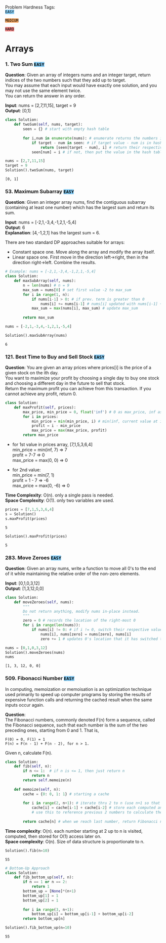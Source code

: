Problem Hardness Tags:     
<code style="background:lightskyblue;color:black">EASY</code> 

<code style="background:sandybrown;color:black">MEDIUM</code>   

<code style="background:lightcoral;color:black">HARD</code>


# Arrays

### 1. Two Sum  <code style="background:lightskyblue;color:black">EASY</code>

**Question**: Given an array of integers nums and an integer target, return indices of the two numbers such that they add up to target.   
You may assume that each input would have exactly one solution, and you may not use the same element twice.   
You can return the answer in any order.   
   
**Input**: nums = [2,7,11,15], target = 9   
**Output**: [0,1]    


```python
class Solution:
    def twoSum(self, nums, target):
        seen = {} # start with empty hash table 
        
        for i,num in enumerate(nums): # enumerate returns the numbers in array as key, then their indices as values
            if target - num in seen: # if target value - num is in hash table
                return [seen[target - num], i] # return their respective indices of the target-num and i 
            seen[num] = i # if not, then put the value in the hash table 
```


```python
nums = [2,7,11,15]
target = 9
Solution().twoSum(nums, target)
```




    [0, 1]



### 53. Maximum Subarray <code style="background:lightskyblue;color:black">EASY</code> 
   
**Question**: Given an integer array nums, find the contiguous subarray (containing at least one number) which has the largest sum and return its sum.     

**Input**: nums = [-2,1,-3,4,-1,2,1,-5,4]   
**Output**: 6   
**Explanation**: [4,-1,2,1] has the largest sum = 6.   
   
There are two standard DP approaches suitable for arrays:   
- Constant space one. Move along the array and modify the array itself.   
- Linear space one. First move in the direction left->right, then in the direction right->left. Combine the results.
  


```python
# Example: nums = [-2,1,-3,4,-1,2,1,-5,4]
class Solution:
    def maxSubArray(self, nums):
        n = len(nums) # n = 9 
        max_sum = nums[0] # set first value -2 to max_sum 
        for i in range(1, n): 
            if nums[i-1] > 0: # if prev. term is greater than 0
                nums[i] += nums[i-1] # nums[i] updated with nums[i-1] + current nums[i] 
            max_sum = max(nums[i], max_sum) # update max_sum 
            
        return max_sum 
```


```python
nums = [-2,1,-3,4,-1,2,1,-5,4]
```


```python
Solution().maxSubArray(nums)
```




    6



### 121. Best Time to Buy and Sell Stock <code style="background:lightskyblue;color:black">EASY</code> 
   
**Question**: You are given an array prices where prices[i] is the price of a given stock on the ith day.   
You want to maximize your profit by choosing a single day to buy one stock and choosing a different day in the future to sell that stock.   
Return the maximum profit you can achieve from this transaction. If you cannot achieve any profit, return 0.   


```python
class Solution:
    def maxProfit(self, prices):
        max_price, min_price = 0, float('inf') # 0 as max_price, inf as min_price 
        for i in prices: 
            min_price = min(min_price, i) # min(inf, current value at ith place)
            profit = i - min_price 
            max_price = max(max_price, profit)
        return max_price 
```

- for 1st value in prices array, [7,1,5,3,6,4]   
min_price = min(inf, 7) => 7   
profit = 7-7 => 0   
max_price = max(0, 0) => 0   
    
- for 2nd value:   
min_price = min(7, 1)   
profit = 1 - 7 => -6   
max_price = max(0, -6) => 0   

**Time Complexity**: O(n). only a single pass is needed.    
**Space Complexity**: O(1). only two variables are used. 


```python
prices = [7,1,5,3,6,4] 
s = Solution()
s.maxProfit(prices)
```




    5




```python
Solution().maxProfit(prices)
```




    5



### 283. Move Zeroes <code style="background:lightskyblue;color:black">EASY</code> 

**Question**: Given an array nums, write a function to move all 0's to the end of it while maintaining the relative order of the non-zero elements.   

**Input**: [0,1,0,3,12]   
**Output**: [1,3,12,0,0]   


```python
class Solution:
    def moveZeroes(self, nums):
        """
        Do not return anything, modify nums in-place instead.
        """
        zero = 0 # records the location of the right-most 0
        for i in range(len(nums)):
            if nums[i] != 0: # if i != 0, switch their respective values 
                nums[i], nums[zero] = nums[zero], nums[i] 
                zero += 1 # updates 0's location that it has switched to 
```


```python
nums = [0,1,0,3,12]
Solution().moveZeroes(nums)
nums
```




    [1, 3, 12, 0, 0]



### 509. Fibonacci Number  <code style="background:lightskyblue;color:black">EASY</code> 

In computing, memoization or memoisation is an optimization technique used primarily to speed up computer programs by storing the results of expensive function calls and returning the cached result when the same inputs occur again.

**Question**:     
The Fibonacci numbers, commonly denoted F(n) form a sequence, called the Fibonacci sequence, such that each number is the sum of the two preceding ones, starting from 0 and 1. That is,
```
F(0) = 0, F(1) = 1
F(n) = F(n - 1) + F(n - 2), for n > 1.
```

Given n, calculate F(n).   




```python
class Solution:
    def fib(self, n):
        if n <= 1:  # if n is <= 1, then just return n 
            return n 
        return self.memoize(n) 
    
    def memoize(self, n):
        cache = {0: 0, 1: 1} # starting a cache 
        
        for i in range(2, n+1): # iterate thru 2 to n (use n+1 so that range() includes n) 
            cache[i] = cache[i-1] + cache[i-2] # store each computed answer as a new key value pair
            # use this to reference previous 2 numbers to calculate the current number 
            
        return cache[n] # when we reach last number, return Fibonacci number 
```

**Time complexity**: O(n). each number starting at 2 up to n is visited, computed, then stored for O(1) access later on.       
**Space complexity**: O(n). Size of data structure is proportionate to n. 


```python
Solution().fib(n=10)
```




    55




```python
# Bottom-Up Approach 
class Solution:
    def fib_bottom_up(self, n):
        if n == 1 or n == 2:
            return 1 
        bottom_up = [None]*(n+1) 
        bottom_up[1] = 1 
        bottom_up[2] = 1 
        
        for i in range(3, n+1):
            bottom_up[i] = bottom_up[i-1] + bottom_up[i-2] 
        return bottom_up[n]
```


```python
Solution().fib_bottom_up(n=10)
```




    55




```python

```


```python

```


```python

```


```python

```


```python

```


```python

```


```python

```


```python

```
